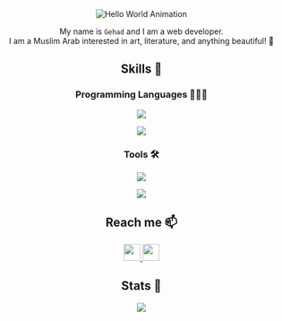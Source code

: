 <div align="center">
  <img src="https://gist.githubusercontent.com/Gehad28/0181ed94e5f534e2320234bd7cdc4e38/raw/70990c5b4d0de82b88a3b87d7a3472c82ade272a/Hello%2520World%2520Animation.svg" alt="Hello World Animation">
</div>

<p align="center">
 My name is <code>Gehad</code> and I am a web developer.<br>
 I am a Muslim Arab interested in art, literature, and anything beautiful! 🌟  
</p>


<h2 align="center">Skills 🎯</h2>

<h3 align="center">Programming Languages 👩🏻‍💻</h3>
<p align="center">
  <a href="https://skillicons.dev">
   <img src="https://skillicons.dev/icons?i=c,cpp,cs,java,python,mysql" />
  </a>
</p>

<p align="center">
  <a href="https://skillicons.dev">
   <img src="https://skillicons.dev/icons?i=js,ts,html,css" />
  </a>
</p>


<h3 align="center">Tools 🛠️</h3>
<p align="center">
  <a href="https://skillicons.dev">
   <img src="https://skillicons.dev/icons?i=angular,react,bootstrap,flask,spring" />
  </a>
</p>

<p align="center">
  <a href="https://skillicons.dev">
   <img src="https://skillicons.dev/icons?i=qt,unity" />
  </a>
</p>

<!-- [![My Skills](https://skillicons.dev/icons?i=angular,react,bootstrap,flask,spring,qt,unity&perline=4)](https://skillicons.dev) -->


<h2 align="center">Reach me 📫</h2>
<p align="center">
  <a href="https://www.linkedin.com/in/gehad-a-702a29121">
   <img src="https://skillicons.dev/icons?i=linkedin" width=30 target="_blank" />
  </a>
  <a href="https://www.instagram.com/gehad0ahmed">
   <img src="https://skillicons.dev/icons?i=instagram" width=30 target="_blank" />
  </a>
</p>


<h2 align="center">Stats 📶</h2>
<p align="center">
<!--   <img src="https://github-readme-stats.vercel.app/api?username=Gehad28&show_icons=true&theme=radical"> -->
  <img src="https://github-readme-stats.vercel.app/api/top-langs/?username=Gehad28&layout=compact&theme=radical">
</p>


<!--
**Gehad28/Gehad28** is a ✨ _special_ ✨ repository because its `README.md` (this file) appears on your GitHub profile.

Here are some ideas to get you started:

- 🔭 I’m currently working on ...
- 🌱 I’m currently learning ...
- 👯 I’m looking to collaborate on ...
- 🤔 I’m looking for help with ...
- 💬 Ask me about ...
- 📫 How to reach me: ...
- 😄 Pronouns: ...
- ⚡ Fun fact: ...
-->
